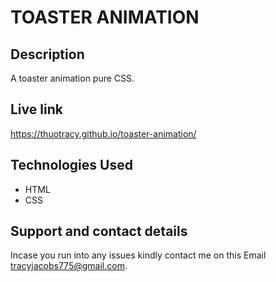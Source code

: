 # TOASTER ANIMATION

## Description
A toaster animation pure CSS.

## Live link
https://thuotracy.github.io/toaster-animation/

## Technologies Used
* HTML
* CSS

## Support and contact details
Incase you run into any issues kindly contact me on this Email tracyjacobs775@gmail.com.
